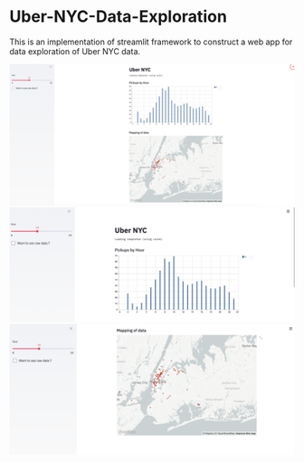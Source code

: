 # Uber-NYC-Data-Exploration
This is an implementation of streamlit framework to construct a web app for data exploration of Uber NYC data.

![alt text](https://github.com/kakashi07/Uber-NYC-Data-Exploration/blob/master/pic1.png)
![alt text](https://github.com/kakashi07/Uber-NYC-Data-Exploration/blob/master/pic2.png)
![alt text](https://github.com/kakashi07/Uber-NYC-Data-Exploration/blob/master/pic3.png)


